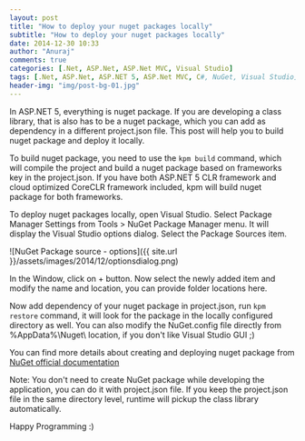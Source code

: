 ```yaml
---
layout: post
title: "How to deploy your nuget packages locally"
subtitle: "How to deploy your nuget packages locally"
date: 2014-12-30 10:33
author: "Anuraj"
comments: true
categories: [.Net, ASP.Net, ASP.Net MVC, Visual Studio]
tags: [.Net, ASP.Net, ASP.NET 5, ASP.Net MVC, C#, NuGet, Visual Studio]
header-img: "img/post-bg-01.jpg"
---
```

In ASP.NET 5, everything is nuget package. If you are developing a class library, that is also has to be a nuget package, which you can add as dependency in a different project.json file. This post will help you to build nuget package and deploy it locally.

To build nuget package, you need to use the `kpm build` command, which will compile the project and build a nuget package based on frameworks key in the project.json. If you have both ASP.NET 5 CLR framework and cloud optimized CoreCLR framework included, kpm will build nuget package for both frameworks.

To deploy nuget packages locally, open Visual Studio. Select Package Manager Settings from Tools > NuGet Package Manager menu. It will display the Visual Studio options dialog. Select the Package Sources item. 

![NuGet Package source - options]({{ site.url }}/assets/images/2014/12/optionsdialog.png)

In the Window, click on + button. Now select the newly added item and modify the name and location, you can provide folder locations here.

Now add dependency of your nuget package in project.json, run `kpm restore` command, it will look for the package in the locally configured directory as well. You can also modify the NuGet.config file directly from %AppData%\Nuget\ location, if you don't like Visual Studio GUI ;)

You can find more details about creating and deploying nuget package from [NuGet official documentation](http://docs.nuget.org/docs/creating-packages/hosting-your-own-nuget-feeds)

Note: You don't need to create NuGet package while developing the application, you can do it with project.json file. If you keep the project.json file in the same directory level, runtime will pickup the class library automatically.

Happy Programming :)

